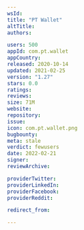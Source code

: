 ```yaml
---
wsId: 
title: "PT Wallet"
altTitle: 
authors:

users: 500
appId: com.pt.wallet
appCountry: 
released: 2020-10-14
updated: 2021-02-25
version: "1.27"
stars: 0.0
ratings: 
reviews: 
size: 71M
website: 
repository: 
issue: 
icon: com.pt.wallet.png
bugbounty: 
meta: stale
verdict: fewusers
date: 2022-02-21
signer: 
reviewArchive:

providerTwitter: 
providerLinkedIn: 
providerFacebook: 
providerReddit: 

redirect_from:

---
```



